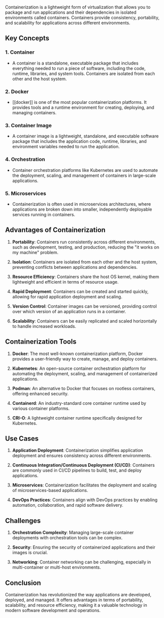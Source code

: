 Containerization is a lightweight form of virtualization that allows you to package and run applications and their dependencies in isolated environments called containers. Containers provide consistency, portability, and scalability for applications across different environments.

## Key Concepts

### 1. **Container**

- A container is a standalone, executable package that includes everything needed to run a piece of software, including the code, runtime, libraries, and system tools. Containers are isolated from each other and the host system.

### 2. **Docker**

- [[docker]] is one of the most popular containerization platforms. It provides tools and a runtime environment for creating, deploying, and managing containers.

### 3. **Container Image**

- A container image is a lightweight, standalone, and executable software package that includes the application code, runtime, libraries, and environment variables needed to run the application.

### 4. **Orchestration**

- Container orchestration platforms like Kubernetes are used to automate the deployment, scaling, and management of containers in large-scale applications.

### 5. **Microservices**

- Containerization is often used in microservices architectures, where applications are broken down into smaller, independently deployable services running in containers.

## Advantages of Containerization

1. **Portability**: Containers run consistently across different environments, such as development, testing, and production, reducing the "it works on my machine" problem.
    
2. **Isolation**: Containers are isolated from each other and the host system, preventing conflicts between applications and dependencies.
    
3. **Resource Efficiency**: Containers share the host OS kernel, making them lightweight and efficient in terms of resource usage.
    
4. **Rapid Deployment**: Containers can be created and started quickly, allowing for rapid application deployment and scaling.
    
5. **Version Control**: Container images can be versioned, providing control over which version of an application runs in a container.
    
6. **Scalability**: Containers can be easily replicated and scaled horizontally to handle increased workloads.
    

## Containerization Tools

1. **Docker**: The most well-known containerization platform, Docker provides a user-friendly way to create, manage, and deploy containers.
    
2. **Kubernetes**: An open-source container orchestration platform for automating the deployment, scaling, and management of containerized applications.
    
3. **Podman**: An alternative to Docker that focuses on rootless containers, offering enhanced security.
    
4. **Containerd**: An industry-standard core container runtime used by various container platforms.
    
5. **CRI-O**: A lightweight container runtime specifically designed for Kubernetes.
    

## Use Cases

1. **Application Deployment**: Containerization simplifies application deployment and ensures consistency across different environments.
    
2. **Continuous Integration/Continuous Deployment (CI/CD)**: Containers are commonly used in CI/CD pipelines to build, test, and deploy applications.
    
3. **Microservices**: Containerization facilitates the deployment and scaling of microservices-based applications.
    
4. **DevOps Practices**: Containers align with DevOps practices by enabling automation, collaboration, and rapid software delivery.
    

## Challenges

1. **Orchestration Complexity**: Managing large-scale container deployments with orchestration tools can be complex.
    
2. **Security**: Ensuring the security of containerized applications and their images is crucial.
    
3. **Networking**: Container networking can be challenging, especially in multi-container or multi-host environments.
    

## Conclusion

Containerization has revolutionized the way applications are developed, deployed, and managed. It offers advantages in terms of portability, scalability, and resource efficiency, making it a valuable technology in modern software development and operations.